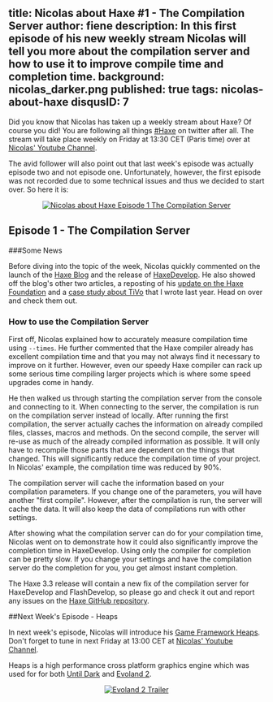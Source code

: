 title: Nicolas about Haxe #1 - The Compilation Server
author: fiene
description: In this first episode of his new weekly stream Nicolas will tell you more about the compilation server and how to use it to improve compile time and completion time.
background: nicolas_darker.png
published: true
tags: nicolas-about-haxe
disqusID: 7
---

Did you know that Nicolas has taken up a weekly stream about Haxe? Of course you did! You are following all things [#Haxe](https://twitter.com/search?q=%23haxe&src=typd) on twitter after all. The stream will take place weekly on Friday at 13:30 CET (Paris time) over at [Nicolas' Youtube Channel](https://www.youtube.com/c/NicolasCannasse/live).

The avid follower will also point out that last week's episode was actually episode two and not episode one. Unfortunately, however, the first episode was not recorded due to some technical issues and thus we decided to start over. So here it is:

<div style="text-align:center" markdown="1">
    <a href="https://www.youtube.com/watch?feature=player_embedded&v=ckdOSCqUV6U" target="_blank">
        <img src="https://img.youtube.com/vi/ckdOSCqUV6U/0.jpg" alt="Nicolas about Haxe Episode 1 The Compilation Server" />
    </a>
</div>


## Episode 1 -  The Compilation Server

###Some News

Before diving into the topic of the week, Nicolas quickly commented on the launch of the [Haxe Blog](https://haxe.org/blog/) and the release of [HaxeDevelop](http://haxedevelop.org). He also showed off the blog's other two articles, a reposting of his [update on the Haxe Foundation](https://haxe.org/blog/some-words-about-the-haxe-foundation/) and a [case study about TiVo](https://haxe.org/blog/tivo-using-haxe-to-improve-user-experience-for-millions-of-customers/) that I wrote last year. Head on over and check them out.

### How to use the Compilation Server

First off, Nicolas explained how to accurately measure compilation time using `--times`. He further commented that the Haxe compiler already has excellent compilation time and that you may not always find it necessary to improve on it further. However, even our speedy Haxe compiler can rack up some serious time compiling larger projects which is where some speed upgrades come in handy.

He then walked us through starting the compilation server from the console  and connecting to it. When connecting to the server, the compilation is run on the compilation server instead of locally. After running the first compilation, the server actually caches the information on already compiled files, classes, macros and methods. On the second compile, the server will re-use as much of the already compiled information as possible. It will only have to recompile those parts that are dependent on the things that changed. This will significantly reduce the compilation time of your project. In Nicolas' example, the compilation time was reduced by 90%.

The compilation server will cache the information based on your compilation parameters. If you change one of the parameters, you will have another "first compile". However, after the compilation is run, the server will cache the data. It will also keep the data of compilations run with other settings.

After showing what the compilation server can do for your compilation time, Nicolas    went on to demonstrate how it could also significantly improve the completion time in HaxeDevelop. Using only the compiler for completion can be pretty slow. If you change your settings and have the compilation server do the completion for you, you get almost instant completion.

The Haxe 3.3 release will contain a new fix of the compilation server for HaxeDevelop and FlashDevelop, so please go and check it out and report any issues on the [Haxe GitHub repository](https://github.com/HaxeFoundation/haxe). 

##Next Week's Episode  - Heaps

In next week's episode, Nicolas will introduce his [Game Framework Heaps](https://github.com/ncannasse/heaps). Don't forget to tune in next Friday at 13:00 CET at [Nicolas' Youtube Channel](https://www.youtube.com/c/NicolasCannasse/live).

Heaps is a high performance cross platform graphics engine which was used for for both  [Until Dark](http://untildark.net/) and [Evoland 2](http://www.evoland2.com/).

<div style="text-align:center" markdown="1">
    <a href="https://www.youtube.com/watch?feature=player_embedded&v=wQR3MHLkAUo" target="_blank">
        <img src="https://img.youtube.com/vi/wQR3MHLkAUo/0.jpg" alt="Evoland 2 Trailer" />
    </a>
</div>
